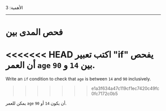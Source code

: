 الأهمية: 3

---

# فحص المدى بين

<<<<<<< HEAD
اكتب تعبير "if" يفحص أن العمر `age` بين `14` و `90`.
=======
Write an `if` condition to check that `age` is between `14` and `90` inclusively.
>>>>>>> e1a3f634a47c119cf1ec7420c49fc0fc7172c0b5

يمكن للعمر `age` أن يكون `14` أو `90`.
